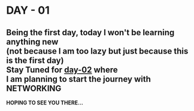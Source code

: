 # DAY - 01
Being the first day, today I won't be learning anything new  
(not because I am too lazy but just because this is the first day)  
Stay Tuned for [day-02](../day-02/readme.md) where  
I am planning to start the journey with **NETWORKING**  
---
**HOPING TO SEE YOU THERE...**
